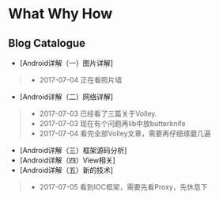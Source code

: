 # What Why How
## Blog Catalogue
- [Android详解（一）图片详解]
> - 2017-07-04 正在看照片墙
- [Android详解（二）网络详解]
> - 2017-07-03 已经看了三篇关于Volley.
> - 2017-07-03 现在有个问题再lib中放butterknife
> - 2017-07-04 看完全部Volley文章，需要再仔细琢磨几遍
- [Android详解（三）框架源码分析]
- [Android详解（四）View相关]
- [Android详解（五）新的技术]
> - 2017-07-05 看到IOC框架，需要先看Proxy，先休息下